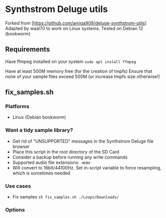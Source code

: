 
# Synthstrom Deluge utils

Forked from [https://github.com/amiga909/deluge-synthstrom-utils]
Adapted by waal70 to work on Linux systems. Tested on Debian 12 (bookworm)

## Requirements

Have ffmpeg installed on your system
`sudo apt install ffmpeg`

Have at least 500M memory free (for the creation of tmpfs)
Ensure that none of your sample files exceed 500M (or increase tmpfs size otherwise!)

## fix_samples.sh

### Platforms

- Linux (Debian bookworm)

### Want a tidy sample library?

- Get rid of "UNSUPPORTED" messages in the Synthstrom Deluge file browser
- Place this script in the root directory of the SD Card
- Consider a backup before running any write commands
- Supported audio file extensions: .wav
- Will convert to 16bit/44100Hz. Set in-script variable to force resampling, which is sometimes needed

### Use cases

- Fix samples
`sh fix_samples.sh ./Loops/Downloads/`

### Options
